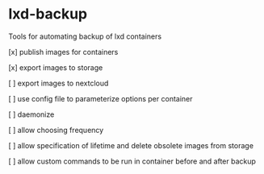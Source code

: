 # lxd-backup
Tools for automating backup of lxd containers

[x] publish images for containers

[x] export images to storage

[ ] export images to nextcloud

[ ] use config file to parameterize options per container

[ ] daemonize

[ ] allow choosing frequency

[ ] allow specification of lifetime and delete obsolete images from storage

[ ] allow custom commands to be run in container before and after backup

